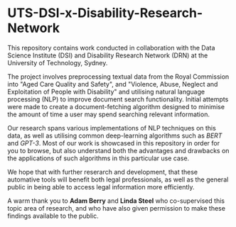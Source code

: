 # UTS-DSI-x-Disability-Research-Network
This repository contains work conducted in collaboration with the Data Science Institute (DSI) and Disability Research Network (DRN) at the University of Technology, Sydney. 

The project involves preprocessing textual data from the Royal Commission into "Aged Care Quality and Safety", and "Violence, Abuse, Neglect and Exploitation of People with Disability" and utilising natural language processing (NLP) to improve document search functionality. Initial attempts were made to create a document-fetching algorithm designed to minimise the amount of time a user may spend searching relevant information.

Our research spans various implementations of NLP techniques on this data, as well as utilising common deep-learning algorithms such as _BERT_ and _GPT-3_. Most of our work is showcased in this repository in order for you to browse, but also understand both the advantages and drawbacks on the applications of such algorithms in this particular use case.

We hope that with further reserarch and development, that these automative tools will benefit both legal professionals, as well as the general public in being able to access legal information more efficiently.

A warm thank you to **Adam Berry** and **Linda Steel** who co-supervised this topic area of research, and who have also given permission to make these findings available to the public.
